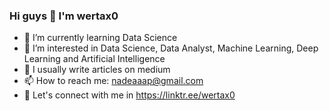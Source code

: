 ### Hi guys 👋 I'm wertax0

- 🌱 I’m currently learning Data Science
- 👀 I’m interested in Data Science, Data Analyst, Machine Learning, Deep Learning and Artificial Intelligence
- 📝 I usually write articles on medium
- 📫 How to reach me: nadeaaap@gmail.com
- 📄 Let's connect with me in https://linktr.ee/wertax0


